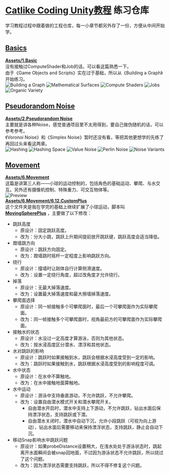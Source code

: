 # [Catlike Coding Unity教程](https://catlikecoding.com/unity/tutorials/) 练习仓库
学习教程过程中跟着做的工程仓库，每一小章节都另外存了一份，方便从中间开始学。

## [Basics](https://catlikecoding.com/unity/tutorials/basics/)
[**Assets/1.Basic**](Assets/1.Basic)  
没有接触过ComputeShader和Job的话，可以看这篇熟悉一下。  
由于《Game Objects and Scripts》实在过于基础，所以从《Building a Graph》开始练习。  
![Building a Graph](Assets/1.Basic/Captures~/Building%20a%20Graph.png)
![Mathematical Surfaces](Assets/1.Basic/Captures~/Mathematical%20Surfaces.png)
![Compute Shaders](Assets/1.Basic/Captures~/Compute%20Shaders.png)
![Jobs](Assets/1.Basic/Captures~/Jobs.png)
![Organic Variety](Assets/1.Basic/Captures~/Organic%20Variety.png)  

## [Pseudorandom Noise](https://catlikecoding.com/unity/tutorials/pseudorandom-noise/)
[**Assets/2.Pseudorandom Noise**](Assets/2.Pseudorandom%20Noise)  
主要就是讲各种Noise，感觉普通项目里不太用得到，要自己做伪随机的话，可以参考参考。  
《Voronoi Noise》和《Simplex Noise》暂时还没有看，等把其他更想学的先练了再回过头来看这两章。  
![Hashing](Assets/2.Pseudorandom%20Noise/Captures~/Hashing.png)
![Hashing Space](Assets/2.Pseudorandom%20Noise/Captures~/Hashing%20Space.png)
![Value Noise](Assets/2.Pseudorandom%20Noise/Captures~/Value%20Noise.png)
![Perlin Noise](Assets/2.Pseudorandom%20Noise/Captures~/Perlin%20Noise.png)
![Noise Variants](Assets/2.Pseudorandom%20Noise/Captures~/Noise%20Variants.png)  

## [Movement](https://catlikecoding.com/unity/tutorials/movement/)
[**Assets/6.Movement**](Assets/6.Movement)  
这篇是讲第三人称——小球的运动控制的，包括角色的基础运动、攀爬、与水交互。另外还有摄像机控制、特殊重力、可交互物体等。  
![Preview](Assets/6.Movement/Captures~/Preview.png)  
[**Assets/6.Movement/6.12.CustomPlus**](Assets/6.Movement/6.12.CustomPlus)  
这个文件夹是我在学完的基础上继续扩展了小球运动，脚本叫 [**MovingSpherePlus**](Assets/6.Movement/6.12.CustomPlus/MovingSpherePlus.cs) ，主要做了以下修改：  
* 跳跃高度  
  * 原设计：固定跳跃高度。  
  * 改为：分大小跳，跳跃上升期间提前放开跳跃键，跳跃高度会适当降低。  
* 蹬墙跳方向  
  * 原设计：跳跃方向固定。  
  * 改为：蹬墙跳时摇杆一定程度上影响跳跃方向。  
* 绕行  
  * 原设计：撞墙时让刚体自行计算侧滑速度。  
  * 改为：设置一定绕行角度，超过改角度才允许绕行。  
* 掉落  
  * 原设计：无最大掉落速度。  
  * 改为：设置最大掉落速度和最大擦墙掉落速度。  
* 攀爬面选择  
  * 原设计：同一帧接触多个可攀爬面时，最后一个可攀爬面作为实际攀爬面。  
  * 改为：同一帧接触多个可攀爬面时，视角最前方的可攀爬面作为实际攀爬面。  
* 接触水的状态  
  * 原设计：水没过一定高度才算游泳，否则为其他状态。  
  * 改为：按水浸高度区分潜水、漂浮和其他状态。  
* 水对跳跃的影响  
  * 原设计：跳跃时如果接触到水，跳跃会根据水浸高度受到一定的影响。  
  * 改为：跳跃时如果接触到水，跳跃根据水浸高度受到的影响程度可调。  
* 水中状态  
  * 原设计：在水中不算触地。  
  * 改为：在水中接触地面算触地。  
* 水中运动  
  * 原设计：游泳中支持垂直游动，不允许跳跃，不允许攀爬。  
  * 改为：设置自由潜水模式开关和潜水攀爬开关。  
    * 自由潜水开启时，潜水中支持上下游动，不允许跳跃，钻出水面后保持漂浮状态，支持跳跃或下潜。  
    * 自由潜水关闭时，潜水中自动下沉，允许小段跳跃（可视为向上游动），钻出水面后需要移动来保持漂浮状态，支持跳跃，静止会自动下沉。  
* 移动Snap影响水中跳跃问题  
  * 原设计：如果probeDistance设置稍大，在浅水处处于游泳状态时，跳起离开水面瞬间会被snap回地面，不过因为游泳状态不允许跳跃，所以绕过了这个问题。  
  * 改为：因为漂浮状态需要支持跳跃，所以不得不修复这个问题。  
